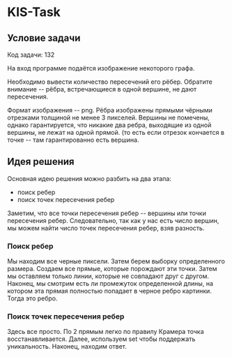 # KIS-Task

## Условие задачи

Код задачи: 132

На вход программе подаётся изображение некоторого графа.

Необходимо вывести количество пересечений его рёбер. Обратите внимание -- рёбра, встречающиеся в одной вершине, не дают пересечения. 

Формат изображения -- png. Рёбра изображены прямыми чёрными отрезками толщиной не менее 3 пикселей. Вершины не помечены, однако гарантируется, что никакие два ребра, выходящие из одной вершины, не лежат на одной прямой. (то есть если отрезок кончается в точке -- там гарантированно есть вершина. 

## Идея решения

Основная идею решения можно разбить на два этапа: 

- поиск ребер
- поиск точек пересечения ребер

Заметим, что все точки пересечения ребер -- вершины или точки пересечения ребер. Следовательно, так как у нас есть число вершин, мы можем найти число точек пересечения ребер, взяв разность. 

### Поиск ребер

Мы находим все черные пиксели. Затем берем выборку определенного размера. Создаем все прямые, которые порождают эти точки. Затем мы оставляем только линии, которые не совпадают друг с другом. Наконец, 
мы смотрим есть ли промежуток определенной длины, на котором эта прямая полностью попадает в черное ребро картинки. Тогда это ребро.

### Поиск точек пересечения ребер

Здесь все просто. По 2 прямым легко по правилу Крамера точка восстанавливается. Далее, используем set чтобы поддержать уникальность. Наконец, находим ответ.
